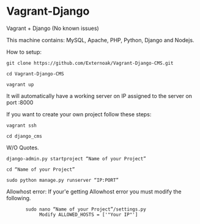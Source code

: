 # Vagrant-Django
Vagrant + Django (No known issues)

This machine contains: MySQL, Apache, PHP, Python, Django and Nodejs.

How to setup:

    git clone https://github.com/Externoak/Vagrant-Django-CMS.git
    
    cd Vagrant-Django-CMS

    vagrant up

It will automatically have a working server on IP assigned to the server on port :8000

If you want to create your own project follow these steps:

    vagrant ssh

    cd django_cms

W/O Quotes.

    django-admin.py startproject “Name of your Project”

    cd “Name of your Project”
    
    sudo python manage.py runserver “IP:PORT”

Allowhost error:
    If your'e getting Allowhost error you must modify the following.
          
           sudo nano “Name of your Project”/settings.py
                Modify ALLOWED_HOSTS = ['"Your IP"']
